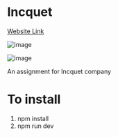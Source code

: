 # Incquet

[Website Link](https://raunak-incquet.web.app/products/)

![image](https://raunak.me/images/incq.png)

![image](https://user-images.githubusercontent.com/67480737/222948074-28f1d7b9-6290-4270-ac77-6e62f6a82e11.png)

An assignment for Incquet company

# To install

1) npm install 
2) npm run dev
